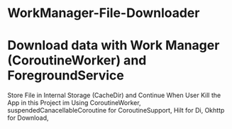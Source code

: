 # WorkManager-File-Downloader

# Download data with Work Manager (CoroutineWorker) and ForegroundService 

Store File in Internal Storage (CacheDir) and Continue When User Kill the App
in this Project im Using
CoroutineWorker, 
suspendedCanacellableCoroutine for CoroutineSupport,
Hilt for Di, 
Okhttp for Download,


